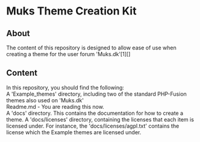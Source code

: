 Muks Theme Creation Kit
=======================
  
About
-----
  
The content of this repository is designed to allow ease of use when creating a theme for the user forum 'Muks.dk'[1][]  
  
Content
-------
  
In this repository, you should find the following:  
A 'Example_themes' directory, including two of the standard PHP-Fusion themes also used on 'Muks.dk'  
Readme.md - You are reading this now.  
A 'docs' directory. This contains the documentation for how to create a theme.  A 'docs/licenses' directory, containing the licenses that each item is licensed under. For instance, the 'docs/licenses/agpl.txt' contains the license which the Example themes are licensed under.
